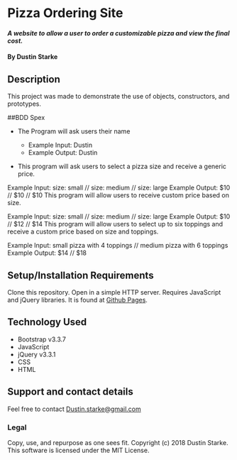 # Pizza Ordering Site

#### _A website to allow a user to order a customizable pizza and view the final cost._

#### By Dustin Starke

## Description

This project was made to demonstrate the use of objects, constructors, and prototypes.

##BDD Spex

* The Program will ask users their name

    * Example Input: Dustin
    * Example Output: Dustin
* This program will ask users to select a pizza size and receive a generic price.

Example Input: size: small // size: medium // size: large
Example Output: $10 // $10 // $10
This program will allow users to receive custom price based on size.

Example Input: size: small // size: medium // size: large
Example Output: $10 // $12 // $14
This program will allow users to select up to six toppings and receive a custom price based on size and toppings.

Example Input: small pizza with 4 toppings // medium pizza with 6 toppings
Example Output: $14 // $18



## Setup/Installation Requirements

Clone this repository. Open in a simple HTTP server. Requires JavaScript and jQuery libraries. It is found at [Github Pages](https://dustgit.github.io/pizza-order).

## Technology Used

* Bootstrap v3.3.7
* JavaScript
* jQuery v3.3.1
* CSS
* HTML

## Support and contact details

Feel free to contact Dustin.starke@gmail.com

### Legal

Copy, use, and repurpose as one sees fit. Copyright (c) 2018 Dustin Starke.
This software is licensed under the MIT License.
